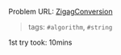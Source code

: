 Problem URL: [ZigagConversion](https://leetcode.com/problems/zigzag-conversion/)

> tags: `#algorithm`, `#string`

1st try took: 10mins